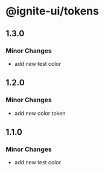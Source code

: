 # @ignite-ui/tokens

## 1.3.0

### Minor Changes

- add new test color

## 1.2.0

### Minor Changes

- add new color token

## 1.1.0

### Minor Changes

- add new test color

